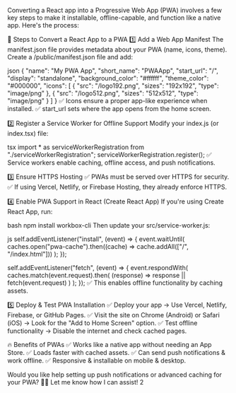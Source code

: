 Converting a React app into a Progressive Web App (PWA) involves a few key steps to make it installable, offline-capable, and function like a native app. Here's the process:

🚀 Steps to Convert a React App to a PWA
1️⃣ Add a Web App Manifest
The manifest.json file provides metadata about your PWA (name, icons, theme). Create a /public/manifest.json file and add:

json
{
  "name": "My PWA App",
  "short_name": "PWAApp",
  "start_url": "/",
  "display": "standalone",
  "background_color": "#ffffff",
  "theme_color": "#000000",
  "icons": [
    {
      "src": "/logo192.png",
      "sizes": "192x192",
      "type": "image/png"
    },
    {
      "src": "/logo512.png",
      "sizes": "512x512",
      "type": "image/png"
    }
  ]
}
✅ Icons ensure a proper app-like experience when installed. ✅ start_url sets where the app opens from the home screen.

2️⃣ Register a Service Worker for Offline Support
Modify your index.js (or index.tsx) file:

tsx
import * as serviceWorkerRegistration from "./serviceWorkerRegistration";
serviceWorkerRegistration.register();
✅ Service workers enable caching, offline access, and push notifications.

3️⃣ Ensure HTTPS Hosting
✅ PWAs must be served over HTTPS for security. ✅ If using Vercel, Netlify, or Firebase Hosting, they already enforce HTTPS.

4️⃣ Enable PWA Support in React (Create React App)
If you're using Create React App, run:

bash
npm install workbox-cli
Then update your src/service-worker.js:

js
self.addEventListener("install", (event) => {
  event.waitUntil(
    caches.open("pwa-cache").then((cache) => cache.addAll(["/", "/index.html"]))
  );
});

self.addEventListener("fetch", (event) => {
  event.respondWith(
    caches.match(event.request).then(
      (response) => response || fetch(event.request)
    )
  );
});
✅ This enables offline functionality by caching assets.

5️⃣ Deploy & Test PWA Installation
✅ Deploy your app → Use Vercel, Netlify, Firebase, or GitHub Pages. ✅ Visit the site on Chrome (Android) or Safari (iOS) → Look for the "Add to Home Screen" option. ✅ Test offline functionality → Disable the internet and check cached pages.

🔥 Benefits of PWAs
✅ Works like a native app without needing an App Store. ✅ Loads faster with cached assets. ✅ Can send push notifications & work offline. ✅ Responsive & installable on mobile & desktop.

Would you like help setting up push notifications or advanced caching for your PWA? 🚀🔥 Let me know how I can assist! 2